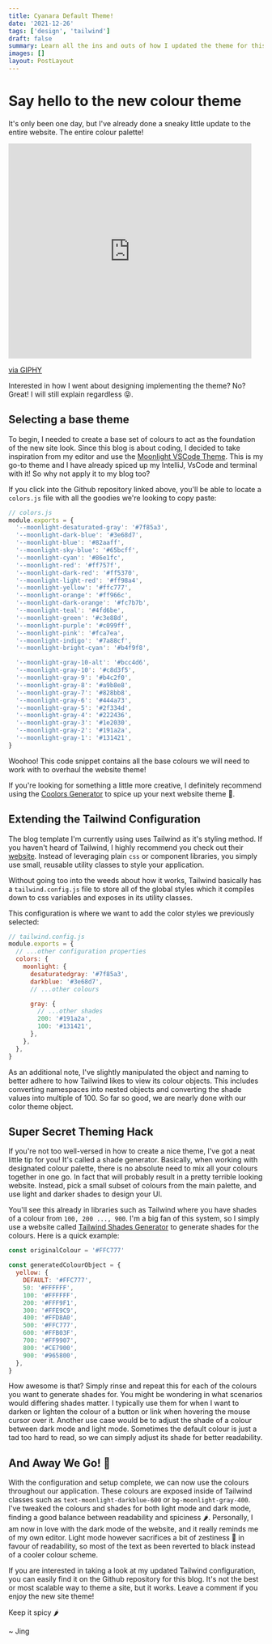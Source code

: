 ```yaml
---
title: Cyanara Default Theme!
date: '2021-12-26'
tags: ['design', 'tailwind']
draft: false
summary: Learn all the ins and outs of how I updated the theme for this blog website.
images: []
layout: PostLayout
---
```


# Say hello to the new colour theme

It's only been one day, but I've already done a sneaky little update to the entire website. The entire colour palette!

<iframe src="https://giphy.com/embed/Z2u1rkERW1Ohy" width="480" height="425" style={{margin: "0 auto"}} frameBorder="0" class="giphy-embed" allowFullScreen></iframe><p><a href="https://giphy.com/gifs/cartoon-creepy-aph-america-Z2u1rkERW1Ohy">via GIPHY</a></p>

Interested in how I went about designing implementing the theme? No? Great! I will still explain regardless 😝.

## Selecting a base theme

To begin, I needed to create a base set of colours to act as the foundation of the new site look. Since this blog is about coding, I decided to take inspiration from my editor and use the [Moonlight VSCode Theme](https://github.com/atomiks/moonlight-vscode-theme). This is my go-to theme and I have already spiced up my IntelliJ, VsCode and terminal with it! So why not apply it to my blog too?

If you click into the Github repository linked above, you'll be able to locate a `colors.js` file with all the goodies we're looking to copy paste:

```js
// colors.js
module.exports = {
  '--moonlight-desaturated-gray': '#7f85a3',
  '--moonlight-dark-blue': '#3e68d7',
  '--moonlight-blue': '#82aaff',
  '--moonlight-sky-blue': '#65bcff',
  '--moonlight-cyan': '#86e1fc',
  '--moonlight-red': '#ff757f',
  '--moonlight-dark-red': '#ff5370',
  '--moonlight-light-red': '#ff98a4',
  '--moonlight-yellow': '#ffc777',
  '--moonlight-orange': '#ff966c',
  '--moonlight-dark-orange': '#fc7b7b',
  '--moonlight-teal': '#4fd6be',
  '--moonlight-green': '#c3e88d',
  '--moonlight-purple': '#c099ff',
  '--moonlight-pink': '#fca7ea',
  '--moonlight-indigo': '#7a88cf',
  '--moonlight-bright-cyan': '#b4f9f8',

  '--moonlight-gray-10-alt': '#bcc4d6',
  '--moonlight-gray-10': '#c8d3f5',
  '--moonlight-gray-9': '#b4c2f0',
  '--moonlight-gray-8': '#a9b8e8',
  '--moonlight-gray-7': '#828bb8',
  '--moonlight-gray-6': '#444a73',
  '--moonlight-gray-5': '#2f334d',
  '--moonlight-gray-4': '#222436',
  '--moonlight-gray-3': '#1e2030',
  '--moonlight-gray-2': '#191a2a',
  '--moonlight-gray-1': '#131421',
}
```

Woohoo! This code snippet contains all the base colours we will need to work with to overhaul the website theme!

If you're looking for something a little more creative, I definitely recommend using the [Coolors Generator](https://coolors.co/) to spice up your next website theme 💯.

## Extending the Tailwind Configuration

The blog template I'm currently using uses Tailwind as it's styling method. If you haven't heard of Tailwind, I highly recommend you check out their [website](https://tailwindcss.com/). Instead of leveraging plain `css` or component libraries, you simply use small, reusable utility classes to style your application.

Without going too into the weeds about how it works, Tailwind basically has a `tailwind.config.js` file to store all of the global styles which it compiles down to css variables and exposes in its utility classes.

This configuration is where we want to add the color styles we previously selected:

```js
// tailwind.config.js
module.exports = {
  // ...other configuration properties
  colors: {
    moonlight: {
      desaturatedgray: '#7f85a3',
      darkblue: '#3e68d7',
      // ...other colours

      gray: {
        // ...other shades
        200: '#191a2a',
        100: '#131421',
      },
    },
  },
}
```

As an additional note, I've slightly manipulated the object and naming to better adhere to how Tailwind likes to view its colour objects. This includes converting namespaces into nested objects and converting the shade values into multiple of 100. So far so good, we are nearly done with our color theme object.

## Super Secret Theming Hack

If you're not too well-versed in how to create a nice theme, I've got a neat little tip for you! It's called a shade generator. Basically, when working with designated colour palette, there is no absolute need to mix all your colours together in one go. In fact that will probably result in a pretty terrible looking website. Instead, pick a small subset of colours from the main palette, and use light and darker shades to design your UI.

You'll see this already in libraries such as Tailwind where you have shades of a colour from `100, 200 ..., 900`. I'm a big fan of this system, so I simply use a website called [Tailwind Shades Generator](https://www.tailwindshades.com/) to generate shades for the colours. Here is a quick example:

```js
const originalColour = '#FFC777'

const generatedColourObject = {
  yellow: {
    DEFAULT: '#FFC777',
    50: '#FFFFFF',
    100: '#FFFFFF',
    200: '#FFF9F1',
    300: '#FFE9C9',
    400: '#FFD8A0',
    500: '#FFC777',
    600: '#FFB03F',
    700: '#FF9907',
    800: '#CE7900',
    900: '#965800',
  },
}
```

How awesome is that? Simply rinse and repeat this for each of the colours you want to generate shades for. You might be wondering in what scenarios would differing shades matter. I typically use them for when I want to darken or lighten the colour of a button or link when hovering the mouse cursor over it. Another use case would be to adjust the shade of a colour between dark mode and light mode. Sometimes the default colour is just a tad too hard to read, so we can simply adjust its shade for better readability.

## And Away We Go! 🏁

With the configuration and setup complete, we can now use the colours throughout our application. These colours are exposed inside of Tailwind classes such as `text-moonlight-darkblue-600` or `bg-moonlight-gray-400`. I've tweaked the colours and shades for both light mode and dark mode, finding a good balance between readability and spiciness 🌶️. Personally, I am now in love with the dark mode of the website, and it really reminds me of my own editor. Light mode however sacrifices a bit of zestiness 🍋 in favour of readability, so most of the text as been reverted to black instead of a cooler colour scheme.

If you are interested in taking a look at my updated Tailwind configuration, you can easily find it on the Github repository for this blog. It's not the best or most scalable way to theme a site, but it works. Leave a comment if you enjoy the new site theme!

Keep it spicy 🌶️

~ Jing
